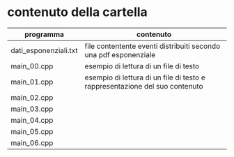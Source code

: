 # contenuto della cartella

   | programma | contenuto |
   | -------------| -------------|
   | dati_esponenziali.txt | file contentente eventi distribuiti secondo una pdf esponenziale |
   | main_00.cpp           | esempio di lettura di un file di testo |
   | main_01.cpp           | esempio di lettura di un file di testo e rappresentazione del suo contenuto |
   | main_02.cpp           |  |
   | main_03.cpp           |  |
   | main_04.cpp           |  |
   | main_05.cpp           |  |
   | main_06.cpp           |  |
